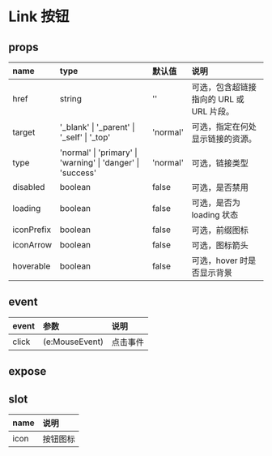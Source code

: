 # Link 按钮

## props

| name       | type                                                        | 默认值   | 说明                                     |
| :--------- | :---------------------------------------------------------- | :------- | :--------------------------------------- |
| href       | string                                                      | ''       | 可选，包含超链接指向的 URL 或 URL 片段。 |
| target     | '\_blank' \| '\_parent' \| '\_self' \| '\_top'              | 'normal' | 可选，指定在何处显示链接的资源。         |
| type       | 'normal' \| 'primary' \| 'warning' \| 'danger' \| 'success' | 'normal' | 可选，链接类型                           |
| disabled   | boolean                                                     | false    | 可选，是否禁用                           |
| loading    | boolean                                                     | false    | 可选，是否为 loading 状态                |
| iconPrefix | boolean                                                     | false    | 可选，前缀图标                           |
| iconArrow  | boolean                                                     | false    | 可选，图标箭头                           |
| hoverable  | boolean                                                     | false    | 可选，hover 时是否显示背景               |

## event

| event | 参数           | 说明     |
| :---- | :------------- | :------- |
| click | (e:MouseEvent) | 点击事件 |

## expose

## slot

| name | 说明     |
| :--- | :------- |
| icon | 按钮图标 |
